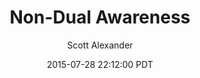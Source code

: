 ---
layout: podcast
title: "Non-Dual Awareness"
author: Scott Alexander
description: https://slatestarcodex.com/2015/07/28/non-dual-awareness/
date: 2015-07-28 22:12:00 PDT
length: 3062310
duration: 765
guid: non-dual-awareness
---